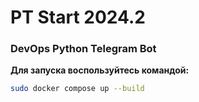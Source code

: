 # PT Start 2024.2

### DevOps Python Telegram Bot

**Для запуска воспользуйтесь командой:**

```bash
sudo docker compose up --build
